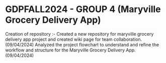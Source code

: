 # GDPFALL2024 - GROUP 4 (Maryville Grocery Delivery App)
Creation of repository :- Created a new repository for maryville grocery delivery app project and created wiki page for team collaboration.(09/04/2024)
Analyzed the project flowchart to understand and refine the workflow and structure for the Maryville Grocery Delivery App.(09/04/2024)
